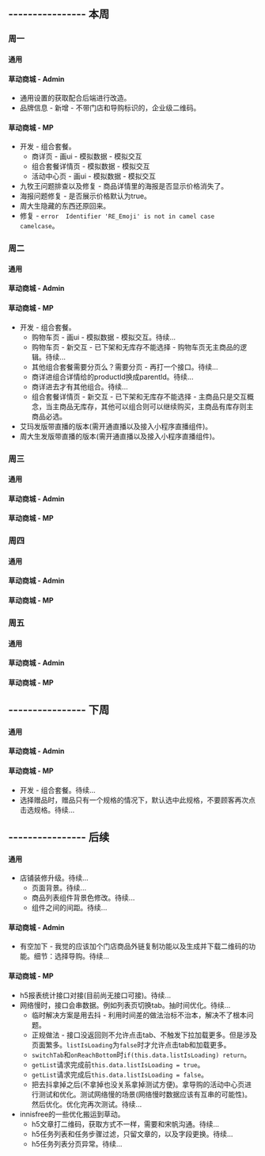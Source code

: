 ## ---------------- 本周

### 周一
#### 通用
#### 草动商城 - Admin
* 通用设置的获取配合后端进行改造。
* 品牌信息 - 新增 - 不带门店和导购标识的，企业级二维码。
#### 草动商城 - MP
* 开发 - 组合套餐。
  - 商详页 - 画ui - 模拟数据 - 模拟交互
  - 组合套餐详情页 - 模拟数据 - 模拟交互
  - 活动中心页 - 画ui - 模拟数据 - 模拟交互
* 九牧王问题排查以及修复 - 商品详情里的海报是否显示价格消失了。
* 海报问题修复 - 是否展示价格默认为true。
* 周大生隐藏的东西还原回来。
* 修复 - `error  Identifier 'RE_Emoji' is not in camel case  camelcase`。

### 周二
#### 通用
#### 草动商城 - Admin
#### 草动商城 - MP
* 开发 - 组合套餐。
  - 购物车页 - 画ui - 模拟数据 - 模拟交互。待续...
  - 购物车页 - 新交互 - 已下架和无库存不能选择 - 购物车页无主商品的逻辑。待续...
  - 其他组合套餐需要分页么？需要分页 - 再打一个接口。待续...
  - 商详进组合详情给的productId换成parentId。待续...
  - 商详进去才有其他组合。待续...
  - 组合套餐详情页 - 新交互 - 已下架和无库存不能选择 - 主商品只是交互概念，当主商品无库存，其他可以组合则可以继续购买，主商品有库存则主商品必选。
* 艾玛发版带直播的版本(需开通直播以及接入小程序直播组件)。
* 周大生发版带直播的版本(需开通直播以及接入小程序直播组件)。

### 周三
#### 通用
#### 草动商城 - Admin
#### 草动商城 - MP

### 周四
#### 通用
#### 草动商城 - Admin
#### 草动商城 - MP

### 周五
#### 通用
#### 草动商城 - Admin
#### 草动商城 - MP

## ---------------- 下周
#### 通用
#### 草动商城 - Admin
#### 草动商城 - MP
* 开发 - 组合套餐。待续...
* 选择赠品时，赠品只有一个规格的情况下，默认选中此规格，不要顾客再次点击选规格。待续...

## ---------------- 后续
#### 通用
* 店铺装修升级。待续...
  - 页面背景。待续...
  - 商品列表组件背景色修改。待续...
  - 组件之间的间距。待续...
#### 草动商城 - Admin
* 有空加下 - 我觉的应该加个门店商品外链复制功能以及生成并下载二维码的功能。细节：选择导购。待续...
#### 草动商城 - MP
* h5报表统计接口对接(目前尚无接口可接)。待续...
* 网络慢时，接口会串数据。例如列表页切换tab。抽时间优化。待续...
  - 临时解决方案是用去抖 - 利用时间差的做法治标不治本，解决不了根本问题。
  - 正规做法 - 接口没返回则不允许点击tab、不触发下拉加载更多。但是涉及页面繁多。`listIsLoading`为`false`时才允许点击tab和加载更多。
  - `switchTab`和`onReachBottom`时`if(this.data.listIsLoading) return`。
  - `getList`请求完成前`this.data.listIsLoading = true`。
  - `getList`请求完成后`this.data.listIsLoading = false`。
  - 把去抖拿掉之后(不拿掉也没关系拿掉测试方便)。拿导购的活动中心页进行测试和优化。测试网络慢的场景(网络慢时数据应该有互串的可能性)。然后优化。优化完再次测试。待续...
* innisfree的一些优化搬运到草动。
  - h5文章打二维码，获取方式不一样，需要和宋帆沟通。待续...
  - h5任务列表和任务步骤过滤，只留文章的，以及字段更换。待续...
  - h5任务列表分页异常。待续...
